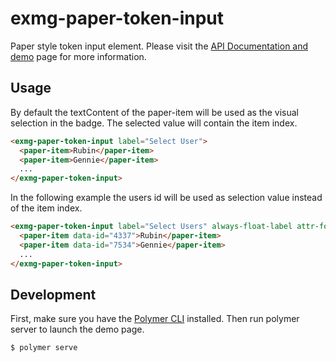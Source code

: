 # exmg-paper-token-input

Paper style token input element. Please visit the [API Documentation and demo](http://exmgelements.github.io/exmg-paper-token-input/) page for more information.

## Usage

By default the textContent of the paper-item will be used as the visual selection in the badge. The
selected value will contain the item index.

```html
<exmg-paper-token-input label="Select User">
  <paper-item>Rubin</paper-item>
  <paper-item>Gennie</paper-item>
  ...
</exmg-paper-token-input>
```

In the following example the users id will be used as selection value instead of the item index.

```html
<exmg-paper-token-input label="Select Users" always-float-label attr-for-selected="data-id" selected-values='[9512]'>
  <paper-item data-id="4337">Rubin</paper-item>
  <paper-item data-id="7534">Gennie</paper-item>
  ...
</exmg-paper-token-input>
```

## Development

First, make sure you have the [Polymer CLI](https://www.npmjs.com/package/polymer-cli) installed. Then run polymer server to launch the demo page.

```
$ polymer serve
```
